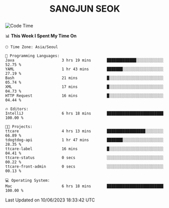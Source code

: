 <h1>
 <p align="center">
   SANGJUN SEOK
 </p>
</h1>

<!--START_SECTION:waka-->
![Code Time](http://img.shields.io/badge/Code%20Time-2%2C623%20hrs%2020%20mins-blue)

📊 **This Week I Spent My Time On** 

```text
🕑︎ Time Zone: Asia/Seoul

💬 Programming Languages: 
Java                     3 hrs 19 mins       █████████████░░░░░░░░░░░░   52.75 % 
YAML                     1 hr 43 mins        ███████░░░░░░░░░░░░░░░░░░   27.19 % 
Bash                     21 mins             █░░░░░░░░░░░░░░░░░░░░░░░░   05.74 % 
XML                      17 mins             █░░░░░░░░░░░░░░░░░░░░░░░░   04.73 % 
HTTP Request             16 mins             █░░░░░░░░░░░░░░░░░░░░░░░░   04.44 % 

🔥 Editors: 
IntelliJ                 6 hrs 18 mins       █████████████████████████   100.00 % 

🐱‍💻 Projects: 
ttcare                   4 hrs 13 mins       █████████████████░░░░░░░░   66.89 % 
tdogtdog-api             1 hr 47 mins        ███████░░░░░░░░░░░░░░░░░░   28.35 % 
ttcare-label             16 mins             █░░░░░░░░░░░░░░░░░░░░░░░░   04.41 % 
ttcare-status            0 secs              ░░░░░░░░░░░░░░░░░░░░░░░░░   00.22 % 
ttcare-front-admin       0 secs              ░░░░░░░░░░░░░░░░░░░░░░░░░   00.13 % 

💻 Operating System: 
Mac                      6 hrs 18 mins       █████████████████████████   100.00 % 
```


 Last Updated on 10/06/2023 18:33:42 UTC
<!--END_SECTION:waka-->
